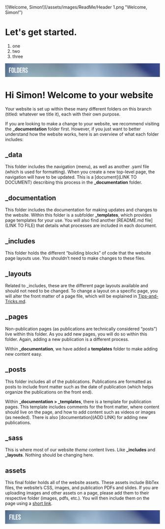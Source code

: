 ![Welcome, Simon!](/assets/images/ReadMe/Header 1.png "Welcome, Simon!")

# Let's get started.

1. one
2. two
3. three


![Folders](/assets/images/ReadMe/Folders.png "Folders")
# Hi Simon! Welcome to your website

Your website is set up within these many different folders on this branch (titled: whatever we title it), each with their own purpose. 

If you are looking to make a change to your website, we recommend visiting the **_documentation** folder first. However, if you just want to better understand how the website works, here is an overview of what each folder includes: 

## _data 

This folder includes the navigation (menu), as well as another .yaml file (which is used for formatting). When you create a new top-level page, the navigation will have to be updated. This is a [document](LINK TO DOCUMENT) describing this process in the **_documentation** folder. 


## _documentation

This folder includes the documentation for making updates and changes to the website. Within this folder is a subfolder **_templates**, which provides page templates for your use. You will also find another [README.md file](LINK TO FILE) that details what processes are included in each document. 


## _includes

This folder holds the different “building blocks” of code that the website page layouts use. You shouldn’t need to make changes to these files. 


## _layouts

Related to _includes, these are the different page layouts available and should not need to be changed. To change a layout on a specific page, you will alter the front matter of a page file, which will be explained in [Tips-and-Tricks.md](https://github.com/christinamayr/SPJ-Test-Bed/blob/gh-pages/_documentation/Tips-and-Tricks.md).


## _pages

Non-publication pages (as publications are technically considered “posts”) live within this folder.  As you add new pages, you will do so within this folder. Again, adding a new publication is a different process. 

Within **_documentation**, we have added a **templates** folder to make adding new content easy.


## _posts

This folder includes all of the publications. Publications are formatted as posts to include front matter such as the date of publication (which helps organize the publications on the front end). 

Within **_documentation > _templates**, there is a template for publication pages. This template includes comments for the front matter, where content should live on the page, and how to add content such as videos or images (as needed). There is also [documentation](ADD LINK) for adding new publications.


## _sass

This is where most of our website *theme* content lives. Like **_includes** and **_layouts**. Nothing should be changing here. 


## assets

This final folder holds all of the website assets. These assets include BibTex files, the website’s CSS, images, and publication PDFs and slides. If you are uploading images and other assets on a page, please add them to their respective folder (images, pdfs, etc.). You will then include them on the page using a [short link](https://github.com/christinamayr/SPJ-Test-Bed/blob/gh-pages/_documentation/Tips-and-Tricks.md).

![Files](/assets/images/ReadMe/Files.png "Files")


